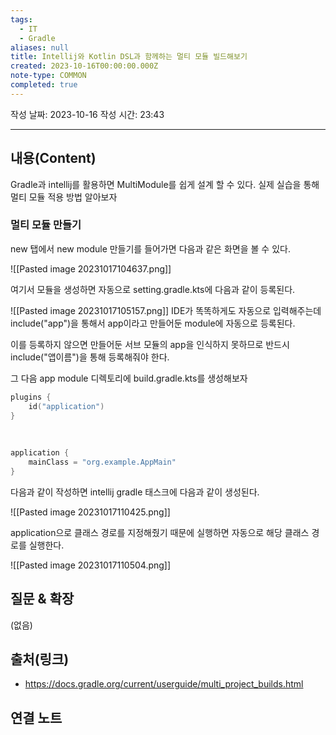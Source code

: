```yaml
---
tags:
  - IT
  - Gradle
aliases: null
title: Intellij와 Kotlin DSL과 함께하는 멀티 모듈 빌드해보기
created: 2023-10-16T00:00:00.000Z
note-type: COMMON
completed: true
---
```

작성 날짜: 2023-10-16
작성 시간: 23:43


----
## 내용(Content)

Gradle과 intellij를 활용하면 MultiModule를 쉽게 설계 할 수 있다. 실제 실습을 통해 멀티 모듈 적용 방법 알아보자

### 멀티 모듈 만들기

new 탭에서 new module 만들기를 들어가면 다음과 같은 화면을 볼 수 있다.


![[Pasted image 20231017104637.png]]

여기서 모듈을 생성하면 자동으로 setting.gradle.kts에 다음과 같이 등록된다.

![[Pasted image 20231017105157.png]]
IDE가 똑똑하게도 자동으로 입력해주는데 include("app")을 통해서 app이라고 만들어둔 module에 자동으로 등록된다.

이를 등록하지 않으면 만들어둔 서브 모듈의 app을 인식하지 못하므로 반드시 include("앱이름")을 통해 등록해줘야 한다.

그 다음 app module 디렉토리에 build.gradle.kts를 생성해보자

```kotlin
plugins {  
    id("application")  
}  
  
  
  
application {  
    mainClass = "org.example.AppMain"  
}
```

다음과 같이 작성하면 intellij gradle 태스크에 다음과 같이 생성된다.

![[Pasted image 20231017110425.png]]

application으로 클래스 경로를 지정해줬기 때문에 실행하면 자동으로 해당 클래스 경로를 실행한다.

![[Pasted image 20231017110504.png]]

## 질문 & 확장

(없음)

## 출처(링크)
- https://docs.gradle.org/current/userguide/multi_project_builds.html

## 연결 노트










